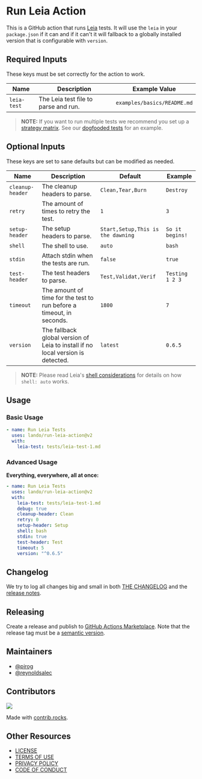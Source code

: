 # Run Leia Action

This is a GitHub action that runs [Leia](https://github.com/lando/leia) tests. It will use the `leia` in your `package.json` if it can and if it can't it will fallback to a globally installed version that is configurable with `version`.

## Required Inputs

These keys must be set correctly for the action to work.

| Name | Description | Example Value |
|---|---|---|
| `leia-test` | The Leia test file to parse and run.  | `examples/basics/README.md` |

> **NOTE:** If you want to run multiple tests we recommend you set up a [strategy matrix](https://docs.github.com/en/actions/using-jobs/using-a-matrix-for-your-jobs). See our [dogfooded tests](https://github.com/lando/run-leia-action/blob/main/.github/workflows/pr-files-tests.yml) for an example.

## Optional Inputs

These keys are set to sane defaults but can be modified as needed.

| Name | Description | Default | Example |
|---|---|---|---|
| `cleanup-header` | The cleanup headers to parse. | `Clean,Tear,Burn` | `Destroy` |
| `retry` | The amount of times to retry the test. | `1` | `3` |
| `setup-header` | The setup headers to parse. | `Start,Setup,This is the dawning` | `So it begins!` |
| `shell` | The shell to use. | `auto` | `bash` |
| `stdin` | Attach stdin when the tests are run. | `false` | `true` |
| `test-header` | The test headers to parse. | `Test,Validat,Verif` | `Testing 1 2 3` |
| `timeout` | The amount of time for the test to run before a timeout, in seconds. | `1800` | `7` |
| `version` | The fallback global version of Leia to install if no local version is detected. | `latest` | `0.6.5` |

> **NOTE:** Please read Leia's [shell considerations](https://github.com/lando/leia#shell-considerations) for details on how `shell: auto` works.

##  Usage

### Basic Usage

```yaml
- name: Run Leia Tests
  uses: lando/run-leia-action@v2
  with:
    leia-test: tests/leia-test-1.md
```

### Advanced Usage

**Everything, everywhere, all at once:**

```yaml
- name: Run Leia Tests
  uses: lando/run-leia-action@v2
  with:
    leia-test: tests/leia-test-1.md
    debug: true
    cleanup-header: Clean
    retry: 0
    setup-header: Setup
    shell: bash
    stdin: true
    test-header: Test
    timeout: 5
    version: "^0.6.5"
```

## Changelog

We try to log all changes big and small in both [THE CHANGELOG](https://github.com/lando/run-leia-action/blob/main/CHANGELOG.md) and the [release notes](https://github.com/lando/run-leia-action/releases).

## Releasing

Create a release and publish to [GitHub Actions Marketplace](https://docs.github.com/en/enterprise-cloud@latest/actions/creating-actions/publishing-actions-in-github-marketplace). Note that the release tag must be a [semantic version](https://semver.org/).

## Maintainers

* [@pirog](https://github.com/pirog)
* [@reynoldsalec](https://github.com/reynoldsalec)

## Contributors

<a href="https://github.com/lando/run-leia-action/graphs/contributors">
  <img src="https://contrib.rocks/image?repo=lando/run-leia-action" />
</a>

Made with [contrib.rocks](https://contrib.rocks).

## Other Resources

* [LICENSE](/LICENSE)
* [TERMS OF USE](https://docs.lando.dev/terms)
* [PRIVACY POLICY](https://docs.lando.dev/privacy)
* [CODE OF CONDUCT](https://docs.lando.dev/coc)

